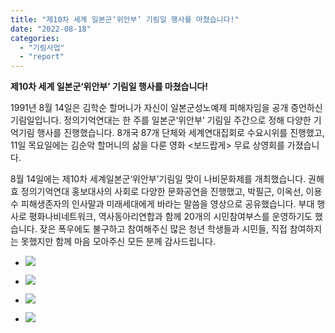 ```yaml
---
title: "제10차 세계 일본군‘위안부’ 기림일 행사를 마쳤습니다!"
date: "2022-08-18"
categories: 
  - "기림사업"
  - "report"
---
```


**제10차 세계 일본군‘위안부’ 기림일 행사를 마쳤습니다!**

  
1991년 8월 14일은 김학순 할머니가 자신이 일본군성노예제 피해자임을 공개 증언하신 기림일입니다. 정의기억연대는 한 주를 일본군‘위안부’ 기림일 주간으로 정해 다양한 기억기림 행사를 진행했습니다. 8개국 87개 단체와 세계연대집회로 수요시위를 진행했고, 11일 목요일에는 김순악 할머니의 삶을 다룬 영화 <보드랍게> 무료 상영회를 가졌습니다.

8월 14일에는 제10차 세계일본군‘위안부’기림일 맞이 나비문화제를 개최했습니다. 권해효 정의기억연대 홍보대사의 사회로 다양한 문화공연을 진행했고, 박필근, 이옥선, 이용수 피해생존자의 인사말과 미래세대에게 바라는 말씀을 영상으로 공유했습니다. 부대 행사로 평화나비네트워크, 역사동아리연합과 함께 20개의 시민참여부스를 운영하기도 했습니다. 잦은 폭우에도 불구하고 참여해주신 많은 청년 학생들과 시민들, 직접 참여하지는 못했지만 함께 마음 모아주신 모든 분께 감사드립니다.

- ![](https://r2.womenandwar.net/2022/08/크기변환1DSCF6442-1-300x200.jpg)
    
- ![](https://r2.womenandwar.net/2022/08/크기변환1IMG_0462-1-300x200.jpg)
    

- ![](https://r2.womenandwar.net/2022/08/IMG_0735-1-300x200.jpg)
    
- ![](https://r2.womenandwar.net/2022/08/DSCF7046-1-300x200.jpg)
